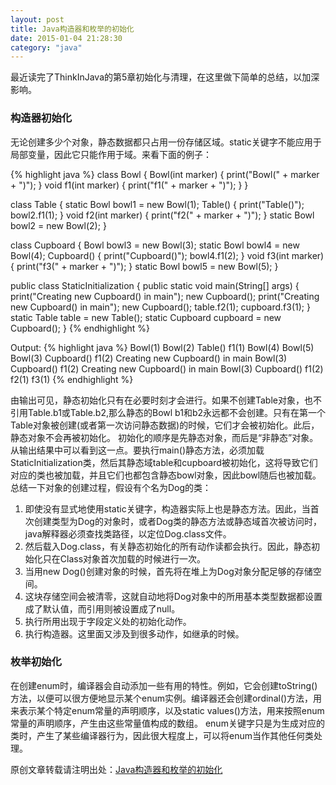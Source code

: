 ```yaml
---
layout: post
title: Java构造器和枚举的初始化
date: 2015-01-04 21:28:30
category: "java"
---
```


最近读完了ThinkInJava的第5章初始化与清理，在这里做下简单的总结，以加深影响。

### 构造器初始化
无论创建多少个对象，静态数据都只占用一份存储区域。static关键字不能应用于局部变量，因此它只能作用于域。来看下面的例子：

{% highlight java %}
class Bowl {
  Bowl(int marker) {
    print("Bowl(" + marker + ")");
  }
  void f1(int marker) {
    print("f1(" + marker + ")");
  }
}

class Table {
  static Bowl bowl1 = new Bowl(1);
  Table() {
    print("Table()");
    bowl2.f1(1);
  }
  void f2(int marker) {
    print("f2(" + marker + ")");
  }
  static Bowl bowl2 = new Bowl(2);
}

class Cupboard {
  Bowl bowl3 = new Bowl(3);
  static Bowl bowl4 = new Bowl(4);
  Cupboard() {
    print("Cupboard()");
    bowl4.f1(2);
  }
  void f3(int marker) {
    print("f3(" + marker + ")");
  }
  static Bowl bowl5 = new Bowl(5);
}

public class StaticInitialization {
  public static void main(String[] args) {
    print("Creating new Cupboard() in main");
    new Cupboard();
    print("Creating new Cupboard() in main");
    new Cupboard();
    table.f2(1);
    cupboard.f3(1);
  }
  static Table table = new Table();
  static Cupboard cupboard = new Cupboard();
} 
{% endhighlight %}

Output:
{% highlight java %}
Bowl(1)
Bowl(2)
Table()
f1(1)
Bowl(4)
Bowl(5)
Bowl(3)
Cupboard()
f1(2)
Creating new Cupboard() in main
Bowl(3)
Cupboard()
f1(2)
Creating new Cupboard() in main
Bowl(3)
Cupboard()
f1(2)
f2(1)
f3(1)
{% endhighlight %}

由输出可见，静态初始化只有在必要时刻才会进行。如果不创建Table对象，也不引用Table.b1或Table.b2,那么静态的Bowl b1和b2永远都不会创建。只有在第一个Table对象被创建(或者第一次访问静态数据)的时候，它们才会被初始化。此后，静态对象不会再被初始化。
初始化的顺序是先静态对象，而后是“非静态”对象。从输出结果中可以看到这一点。要执行main()静态方法，必须加载StaticInitialization类，然后其静态域table和cupboard被初始化，这将导致它们对应的类也被加载，并且它们也都包含静态bowl对象，因此bowl随后也被加载。
总结一下对象的创建过程，假设有个名为Dog的类：

1. 即使没有显式地使用static关键字，构造器实际上也是静态方法。因此，当首次创建类型为Dog的对象时，或者Dog类的静态方法或静态域首次被访问时，java解释器必须查找类路径，以定位Dog.class文件。
2. 然后载入Dog.class，有关静态初始化的所有动作读都会执行。因此，静态初始化只在Class对象首次加载的时候进行一次。
3. 当用new Dog()创建对象的时候，首先将在堆上为Dog对象分配足够的存储空间。
4. 这块存储空间会被清零，这就自动地将Dog对象中的所用基本类型数据都设置成了默认值，而引用则被设置成了null。
5. 执行所用出现于字段定义处的初始化动作。
6. 执行构造器。这里面又涉及到很多动作，如继承的时候。

### 枚举初始化
在创建enum时，编译器会自动添加一些有用的特性。例如，它会创建toString()方法，以便可以很方便地显示某个enum实例。编译器还会创建ordinal()方法，用来表示某个特定enum常量的声明顺序，以及static values()方法，用来按照enum常量的声明顺序，产生由这些常量值构成的数组。
enum关键字只是为生成对应的类时，产生了某些编译器行为，因此很大程度上，可以将enum当作其他任何类处理。

原创文章转载请注明出处：[Java构造器和枚举的初始化](http://www.9leg.com/java/2015/01/04/constructor-init.html)